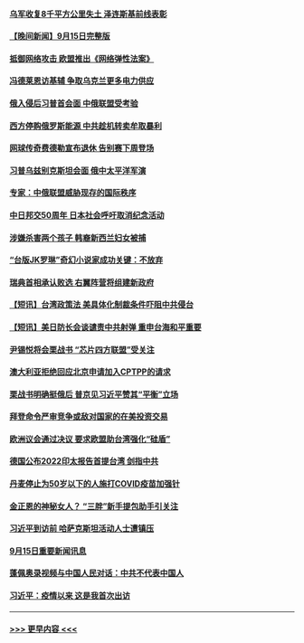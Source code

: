 #### [乌军收复8千平方公里失土 泽连斯基前线表彰](../pages/prog202/a103529455.md?t=09161101) 
#### [【晚间新闻】9月15日完整版](../pages/prog202/a103529427.md?t=09161101) 
#### [抵御网络攻击 欧盟推出《网络弹性法案》](../pages/prog202/a103529294.md?t=09161101) 
#### [冯德莱恩访基辅 争取乌克兰更多电力供应](../pages/prog202/a103529310.md?t=09161101) 
#### [俄入侵后习普首会面 中俄联盟受考验](../pages/prog202/a103529303.md?t=09161101) 
#### [西方停购俄罗斯能源 中共趁机转卖牟取暴利](../pages/prog202/a103529226.md?t=09161101) 
#### [网球传奇费德勒宣布退休 告别赛下周登场](../pages/prog202/a103529047.md?t=09161101) 
#### [习普乌兹别克斯坦会面 俄中太平洋军演](../pages/prog202/a103529115.md?t=09161101) 
#### [专家：中俄联盟威胁现存的国际秩序](../pages/prog202/a103529161.md?t=09161101) 
#### [中日邦交50周年 日本社会呼吁取消纪念活动](../pages/prog202/a103529121.md?t=09161101) 
#### [涉嫌杀害两个孩子 韩裔新西兰妇女被捕](../pages/prog202/a103529102.md?t=09161101) 
#### [“台版JK罗琳”奇幻小说家成功关键：不放弃](../pages/prog202/a103529123.md?t=09161101) 
#### [瑞典首相承认败选 右翼阵营将组建新政府](../pages/prog202/a103529100.md?t=09161101) 
#### [【短讯】台湾政策法 美具体化制裁条件吓阻中共侵台](../pages/prog202/a103529117.md?t=09161101) 
#### [【短讯】美日防长会谈谴责中共射弹 重申台海和平重要](../pages/prog202/a103529098.md?t=09161101) 
#### [尹锡悦将会栗战书 “芯片四方联盟”受关注](../pages/prog202/a103529094.md?t=09161101) 
#### [澳大利亚拒绝回应北京申请加入CPTPP的请求](../pages/prog202/a103529083.md?t=09161101) 
#### [栗战书明确挺俄后 普京见习近平赞其“平衡”立场](../pages/prog202/a103528985.md?t=09161101) 
#### [拜登命令严审竞争或敌对国家的在美投资交易](../pages/prog202/a103528963.md?t=09161101) 
#### [欧洲议会通过决议 要求欧盟助台湾强化“硅盾”](../pages/prog202/a103528952.md?t=09161101) 
#### [德国公布2022印太报告首提台湾 剑指中共](../pages/prog202/a103528914.md?t=09161101) 
#### [丹麦停止为50岁以下的人施打COVID疫苗加强针](../pages/prog202/a103528835.md?t=09161101) 
#### [金正恩的神秘女人？ “三胖”新手提包助手引关注](../pages/prog202/a103528827.md?t=09161101) 
#### [习近平到访前 哈萨克斯坦活动人士遭镇压](../pages/prog202/a103528817.md?t=09161101) 
#### [9月15日重要新闻讯息](../pages/prog202/a103528783.md?t=09161101) 
#### [蓬佩奥录视频与中国人民对话：中共不代表中国人](../pages/prog202/a103528763.md?t=09161101) 
#### [习近平：疫情以来 这是我首次出访](../pages/prog202/a103528729.md?t=09161101) 

----
#### [ >>> 更早内容 <<< ](../indexes/prog202-earlier.md)
